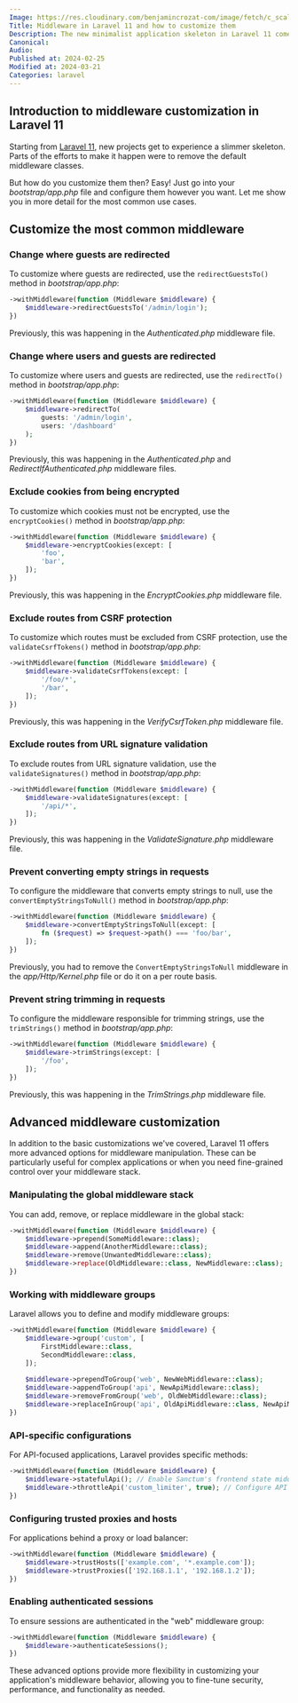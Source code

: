 ```yaml
---
Image: https://res.cloudinary.com/benjamincrozat-com/image/fetch/c_scale,f_webp,q_auto,w_1200/https://github.com/benjamincrozat/content/assets/3613731/6b486727-4fca-4624-8e61-b01f2c526d76
Title: Middleware in Laravel 11 and how to customize them
Description: The new minimalist application skeleton in Laravel 11 comes without middleware classes. Here's how to customize them.
Canonical:
Audio:
Published at: 2024-02-25
Modified at: 2024-03-21
Categories: laravel
---
```


## Introduction to middleware customization in Laravel 11

Starting from [Laravel 11](https://laravel.com/docs/11.x/releases), new projects get to experience a slimmer skeleton. Parts of the efforts to make it happen were to remove the default middleware classes.

But how do you customize them then? Easy! Just go into your *bootstrap/app.php* file and configure them however you want. Let me show you in more detail for the most common use cases.

## Customize the most common middleware

### Change where guests are redirected

To customize where guests are redirected, use the `redirectGuestsTo()` method in _bootstrap/app.php_:

```php
->withMiddleware(function (Middleware $middleware) {
    $middleware->redirectGuestsTo('/admin/login');
})
```

Previously, this was happening in the *Authenticated.php* middleware file.

### Change where users and guests are redirected

To customize where users and guests are redirected, use the `redirectTo()` method in _bootstrap/app.php_:

```php
->withMiddleware(function (Middleware $middleware) {
    $middleware->redirectTo(
        guests: '/admin/login',
        users: '/dashboard'
    );
})
```

Previously, this was happening in the *Authenticated.php* and *RedirectIfAuthenticated.php* middleware files.

### Exclude cookies from being encrypted

To customize which cookies must not be encrypted, use the `encryptCookies()` method in _bootstrap/app.php_:

```php
->withMiddleware(function (Middleware $middleware) {
    $middleware->encryptCookies(except: [
        'foo',
        'bar',
    ]);
})
```

Previously, this was happening in the *EncryptCookies.php* middleware file.

### Exclude routes from CSRF protection

To customize which routes must be excluded from CSRF protection, use the `validateCsrfTokens()` method in _bootstrap/app.php_:

```php
->withMiddleware(function (Middleware $middleware) {
    $middleware->validateCsrfTokens(except: [
        '/foo/*',
        '/bar',
    ]);
})
```

Previously, this was happening in the *VerifyCsrfToken.php* middleware file.

### Exclude routes from URL signature validation

To exclude routes from URL signature validation, use the `validateSignatures()` method in _bootstrap/app.php_:

```php
->withMiddleware(function (Middleware $middleware) {
    $middleware->validateSignatures(except: [
        '/api/*',
    ]);
})
```

Previously, this was happening in the *ValidateSignature.php* middleware file.

### Prevent converting empty strings in requests

To configure the middleware that converts empty strings to null, use the `convertEmptyStringsToNull()` method in _bootstrap/app.php_:

```php
->withMiddleware(function (Middleware $middleware) {
    $middleware->convertEmptyStringsToNull(except: [
        fn ($request) => $request->path() === 'foo/bar',
    ]);
})
```

Previously, you had to remove the `ConvertEmptyStringsToNull` middleware in the *app/Http/Kernel.php* file or do it on a per route basis.

### Prevent string trimming in requests

To configure the middleware responsible for trimming strings, use the `trimStrings()` method in _bootstrap/app.php_:

```php
->withMiddleware(function (Middleware $middleware) {
    $middleware->trimStrings(except: [
        '/foo',
    ]);
})
```

Previously, this was happening in the *TrimStrings.php* middleware file.

## Advanced middleware customization

In addition to the basic customizations we've covered, Laravel 11 offers more advanced options for middleware manipulation. These can be particularly useful for complex applications or when you need fine-grained control over your middleware stack.

### Manipulating the global middleware stack

You can add, remove, or replace middleware in the global stack:

```php
->withMiddleware(function (Middleware $middleware) {
    $middleware->prepend(SomeMiddleware::class);
    $middleware->append(AnotherMiddleware::class);
    $middleware->remove(UnwantedMiddleware::class);
    $middleware->replace(OldMiddleware::class, NewMiddleware::class);
})
```

### Working with middleware groups

Laravel allows you to define and modify middleware groups:

```php
->withMiddleware(function (Middleware $middleware) {
    $middleware->group('custom', [
        FirstMiddleware::class,
        SecondMiddleware::class,
    ]);
    
    $middleware->prependToGroup('web', NewWebMiddleware::class);
    $middleware->appendToGroup('api', NewApiMiddleware::class);
    $middleware->removeFromGroup('web', OldWebMiddleware::class);
    $middleware->replaceInGroup('api', OldApiMiddleware::class, NewApiMiddleware::class);
})
```

### API-specific configurations

For API-focused applications, Laravel provides specific methods:

```php
->withMiddleware(function (Middleware $middleware) {
    $middleware->statefulApi(); // Enable Sanctum's frontend state middleware
    $middleware->throttleApi('custom_limiter', true); // Configure API rate limiting
})
```

### Configuring trusted proxies and hosts

For applications behind a proxy or load balancer:

```php
->withMiddleware(function (Middleware $middleware) {
    $middleware->trustHosts(['example.com', '*.example.com']);
    $middleware->trustProxies(['192.168.1.1', '192.168.1.2']);
})
```

### Enabling authenticated sessions

To ensure sessions are authenticated in the "web" middleware group:

```php
->withMiddleware(function (Middleware $middleware) {
    $middleware->authenticateSessions();
})
```

These advanced options provide more flexibility in customizing your application's middleware behavior, allowing you to fine-tune security, performance, and functionality as needed.